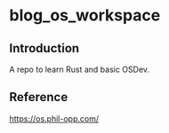 # blog_os_workspace
## Introduction
A repo to learn Rust and basic OSDev.  
## Reference
https://os.phil-opp.com/